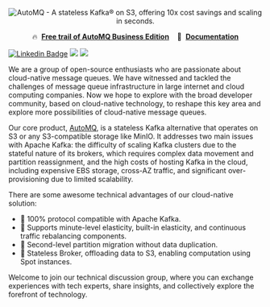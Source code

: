 <!--

**Here are some ideas to get you started:**

🙋‍♀️ A short introduction - what is your organization all about?
🌈 Contribution guidelines - how can the community get involved?
👩‍💻 Useful resources - where can the community find your docs? Is there anything else the community should know?
🍿 Fun facts - what does your team eat for breakfast?
🧙 Remember, you can do mighty things with the power of [Markdown](https://docs.github.com/github/writing-on-github/getting-started-with-writing-and-formatting-on-github/basic-writing-and-formatting-syntax)
-->

<p align="center">
  <picture>
    <source
      srcset="https://image.automq.com/20240313bot/white-automq-logo.svg"
      media="(prefers-color-scheme: dark)"
    />
    <source
      srcset="https://image.automq.com/resource/profile/automq_logo.svg"
      media="(prefers-color-scheme: light), (prefers-color-scheme: no-preference)"
    />
    <img src="https://image.automq.com/resource/profile/automq_logo.svg" alt="AutoMQ - A stateless Kafka® on S3, offering 10x cost savings and scaling in seconds." />
  </picture>
</p>

<p align="center">
  🔥&nbsp <a
    href="https://www.automq.com/docs/automq-cloud/getting-started/install-byoc-environment/aws/install-env-from-marketplace"
    target="_blank"
  ><b>Free trail of AutoMQ Business Edition</b></a>&nbsp&nbsp&nbsp
  📑&nbsp <a
    href="https://www.automq.com/docs"
    target="_blank"
  ><b>Documentation</b></a>


</p>

[![Linkedin Badge](https://img.shields.io/badge/-LinkedIn-blue?style=flat-square&logo=Linkedin&logoColor=white&link=https://www.linkedin.com/company/automq)](https://www.linkedin.com/company/automq)
[![](https://img.shields.io/badge/-%20Wechat%20-red?style=social&logo=discourse)](https://image.automq.com/20240123bot/d2pVkN.png)
[![](https://badgen.net/badge/Slack/Join%20AutoMQ/0abd59?icon=slack)](https://join.slack.com/t/automq/shared_invite/zt-29h17vye9-thf31ebIVL9oXuRdACnOIA)

We are a group of open-source enthusiasts who are passionate about cloud-native message queues. We have witnessed and tackled the challenges of message queue infrastructure in large internet and cloud computing companies. Now we hope to explore with the broad developer community, based on cloud-native technology, to reshape this key area and explore more possibilities of cloud-native message queues.

Our core product, [AutoMQ](https://github.com/AutoMQ/automq/), is a stateless Kafka alternative that operates on S3 or any S3-compatible storage like MinIO. It addresses two main issues with Apache Kafka: the difficulty of scaling Kafka clusters due to the stateful nature of its brokers, which requires complex data movement and partition reassignment, and the high costs of hosting Kafka in the cloud, including expensive EBS storage, cross-AZ traffic, and significant over-provisioning due to limited scalability.

There are some awesome technical advantages of our cloud-native solution:
* 🍿 100% protocol compatible with Apache Kafka.
* 🌈 Supports minute-level elasticity, built-in elasticity, and continuous traffic rebalancing components.
* 🚀 Second-level partition migration without data duplication.
* 🧙 Stateless Broker, offloading data to S3, enabling computation using Spot instances. 

Welcome to join our technical discussion group, where you can exchange experiences with tech experts, share insights, and collectively explore the forefront of technology.
